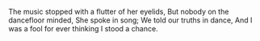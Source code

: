The music stopped with a flutter of her eyelids, 
But nobody on the dancefloor minded, 
She spoke in song; We told our truths in dance, 
And I was a fool for ever thinking I stood a chance. 